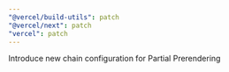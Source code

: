```yaml
---
"@vercel/build-utils": patch
"@vercel/next": patch
"vercel": patch
---
```


Introduce new chain configuration for Partial Prerendering
